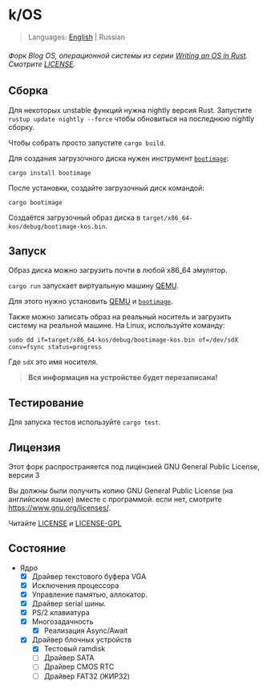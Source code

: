 # k/OS

> Languages: [English](README.md) | Russian

###### Форк Blog OS, операционной системы из серии [Writing an OS in Rust](https://os.phil-opp.com). Смотрите [LICENSE].

[LICENSE]: LICENSE
[LICENSE-GPL]: LICENSE-GPL

## Сборка

Для некоторых unstable функций нужна nightly версия Rust. Запустите `rustup update nightly --force` чтобы обновиться на последнюю nightly сборку.

Чтобы собрать просто запустите `cargo build`.

Для создания загрузочного диска нужен инструмент [`bootimage`]:

[`bootimage`]: https://github.com/rust-osdev/bootimage

```
cargo install bootimage
```

После установки, создайте загрузочный диск командой:

```
cargo bootimage
```

Создаётся загрузочный образ диска в `target/x86_64-kos/debug/bootimage-kos.bin`.

## Запуск

Образ диска можно загрузить почти в любой x86_64 эмулятор.

`cargo run` запускает виртуальную машину [QEMU].

Для этого нужно установить [QEMU] и [`bootimage`].

[QEMU]: https://www.qemu.org/

Также можно записать образ на реальный носитель и загрузить систему на реальной машине. На Linux, используйте команду:

```
sudo dd if=target/x86_64-kos/debug/bootimage-kos.bin of=/dev/sdX conv=fsync status=progress
```

Где `sdX` это имя носителя. 

> **Вся информация на устройстве будет перезаписана!**

## Тестирование

Для запуска тестов используйте `cargo test`.

## Лицензия

Этот форк распространяется под лицензией GNU General Public License, версии 3

Вы должны были получить копию GNU General Public License (на английском языке)
вместе с программой. если нет, смотрите <https://www.gnu.org/licenses/>.

Читайте [LICENSE] и [LICENSE-GPL]

## Состояние

- Ядро
  - [X] Драйвер текстового буфера VGA
  - [X] Исключения процессора
  - [X] Управление памятью, аллокатор.
  - [X] Драйвер serial шины.
  - [X] PS/2 клавиатура
  - [X] Многозадачность
    - [X] Реализация Async/Await
  - [X] Драйвер блочных устройств
    - [X] Тестовый ramdisk
    - [ ] Драйвер SATA
    - [ ] Драйвер CMOS RTC
    - [ ] Драйвер FAT32 (ЖИР32)